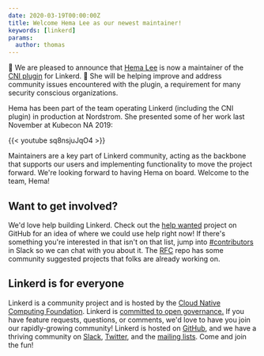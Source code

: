 ```yaml
---
date: 2020-03-19T00:00:00Z
title: Welcome Hema Lee as our newest maintainer!
keywords: [linkerd]
params:
  author: thomas
---
```


🎉 We are pleased to announce that [Hema Lee](https://github.com/hemakl) is now
a maintainer of the [CNI plugin](/2/features/cni/)
for Linkerd. 🎉 She will be helping improve and address community issues
encountered with the plugin, a requirement for many security conscious
organizations.

Hema has been part of the team operating Linkerd (including the CNI plugin) in
production at Nordstrom. She presented some of her work last November at Kubecon
NA 2019:

{{< youtube sq8nsjuJqO4 >}}

Maintainers are a key part of Linkerd community, acting as the backbone that
supports our users and implementing functionality to move the project forward.
We're looking forward to having Hema on board. Welcome to the team, Hema!

## Want to get involved?

We'd love help building Linkerd. Check out the [help
wanted](https://github.com/orgs/linkerd/projects/25) project on GitHub for an
idea of where we could use help right now! If there's something you're
interested in that isn't on that list, jump into
[#contributors](https://slack.linkerd.io) in Slack so we can chat with you about
it. The [RFC](https://github.com/linkerd/rfc) repo has some community suggested
projects that folks are already working on.

## Linkerd is for everyone

Linkerd is a community project and is hosted by the [Cloud Native Computing
Foundation](https://cncf.io/). Linkerd is [committed to open
governance.](/2019/10/03/linkerds-commitment-to-open-governance/)
If you have feature requests, questions, or comments, we'd love to have you
join our rapidly-growing community! Linkerd is hosted on
[GitHub](https://github.com/linkerd/), and we have a thriving community on
[Slack](https://slack.linkerd.io/), [Twitter](https://twitter.com/linkerd), and
the [mailing lists](/2/get-involved/). Come and join the fun!
